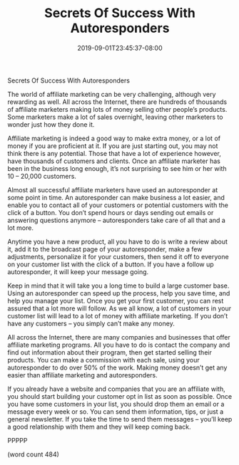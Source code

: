 ﻿---
title: "Secrets Of Success With Autoresponders"
date: 2019-09-01T23:45:37-08:00
description: "Auto Responders Tips for Web Success"
featured_image: "/images/Auto Responders.jpg"
tags: ["Auto Responders"]
---

Secrets Of Success With Autoresponders

The world of affiliate marketing can be very challenging, although very rewarding as well.  All across the Internet, there are hundreds of thousands of affiliate marketers making lots of money selling other people’s products.  Some marketers make a lot of sales overnight, leaving other marketers to wonder just how they done it.

Affiliate marketing is indeed a good way to make extra money, or a lot of money if you are proficient at it.  If you are just starting out, you may not think there is any potential.  Those that have a lot of experience however, have thousands of customers and clients.  Once an affiliate marketer has been in the business long enough, it’s not surprising to see him or her with 10 – 20,000 customers.

Almost all successful affiliate marketers have used an autoresponder at some point in time.  An autoresponder can make business a lot easier, and enable you to contact all of your customers or potential customers with the click of a button.  You don’t spend hours or days sending out emails or answering questions anymore – autoresponders take care of all that and a lot more.

Anytime you have a new product, all you have to do is write a review about it, add it to the broadcast page of your autoresponder, make a few adjustments, personalize it for your customers, then send it off to everyone on your customer list with the click of a button.  If you have a follow up autoresponder, it will keep your message going.

Keep in mind that it will take you a long time to build a large customer base.  Using an autoresponder can speed up the process, help you save time, and help you manage your list.  Once you get your first customer, you can rest assured that a lot more will follow.  As we all know, a lot of customers in your customer list will lead to a lot of money with affiliate marketing.  If you don’t have any customers – you simply can’t make any money.

All across the Internet, there are many companies and businesses that offer affiliate marketing programs.  All you have to do is contact the company and find out information about their program, then get started selling their products.  You can make a commission with each sale, using your autoresponder to do over 50% of the work. Making money doesn’t get any easier than affiliate marketing and autoresponders.

If you already have a website and companies that you are an affiliate with, you should start building your customer opt in list as soon as possible.  Once you have some customers in your list, you should drop them an email or a message every week or so.  You can send them information, tips, or just a general newsletter.  If you take the time to send them messages – you’ll keep a good relationship with them and they will keep coming back.

PPPPP

(word count 484)
